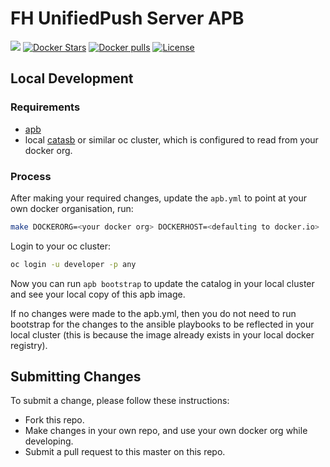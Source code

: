 # FH UnifiedPush Server APB

[![](https://img.shields.io/docker/automated/jrottenberg/ffmpeg.svg)](https://hub.docker.com/r/feedhenry/unifiedpush-apb/)
[![Docker Stars](https://img.shields.io/docker/stars/feedhenry/unifiedpush-apb.svg)](https://registry.hub.docker.com/v2/repositories/feedhenry/unifiedpush-apb/stars/count/)
[![Docker pulls](https://img.shields.io/docker/pulls/feedhenry/unifiedpush-apb.svg)](https://registry.hub.docker.com/v2/repositories/feedhenry/unifiedpush-apb/)
[![License](https://img.shields.io/:license-Apache2-blue.svg)](http://www.apache.org/licenses/LICENSE-2.0)

## Local Development

### Requirements

- [apb](https://github.com/ansibleplaybookbundle/ansible-playbook-bundle/blob/master/README.md#installing-the-apb-tool)
- local [catasb](https://github.com/fusor/catasb) or similar oc cluster, which is configured to read from your docker org.

### Process

After making your required changes, update the `apb.yml` to point at your own docker organisation, run:

```bash
make DOCKERORG=<your docker org> DOCKERHOST=<defaulting to docker.io>
```

Login to your oc cluster:

```bash
oc login -u developer -p any
```

Now you can run `apb bootstrap` to update the catalog in your local cluster and see your local copy of this apb image.

If no changes were made to the apb.yml, then you do not need to run bootstrap for the changes to the ansible playbooks to be reflected in your local cluster (this is because the image already exists in your local docker registry).

## Submitting Changes

To submit a change, please follow these instructions:

- Fork this repo.
- Make changes in your own repo, and use your own docker org while developing.
- Submit a pull request to this master on this repo.
